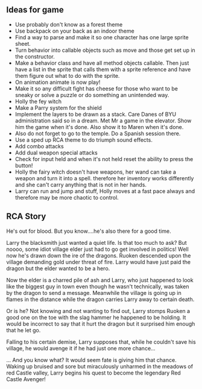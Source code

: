 ## Ideas for game

- Use probably don't know as a forest theme
- Use backpack on your back as an indoor theme
- Find a way to parse and make it so one character has one large sprite sheet.
- Turn behavior into callable objects such as move and those get set up in the constructor.
- Make a behavior class and have all method objects callable. Then just have a list in the sprite that calls them with a sprite reference and have them figure out what to do with the sprite.
- On animation animate is now play!
- Make it so any difficult fight has cheese for those who want to be sneaky or solve a puzzle or do something an unintended way.
- Holly the fey witch
- Make a Parry system for the shield
- Implement the layers to be drawn as a stack. Care Danes of BYU administration said so in a dream. Met Mr a game in the elevator. Show him the game when it's done. Also show it to Maren when it's done.
- Also do not forget to go to the temple. Do a Spanish session there.
- Use a sped up RCA theme to do triumph sound effects.
- Add combo attacks
- Add dual weapon special attacks
- Check for input held and when it's not held reset the ability to press the button!
- Holly the fairy witch doesn't have weapons, her wand can take a weapon and turn it into a spell. therefore her inventory works differently and she can't carry anything that is not in her hands.
- Larry can run and jump and stuff, Holly moves at a fast pace always and therefore may be more chaotic to control.

## RCA Story

He's out for blood. But you know....he's also there for a good time.

Larry the blacksmith just wanted a quiet life. Is that too much to ask? But noooo, some idiot village elder just had to go get involved in politics! Well now he's drawn down the ire of the dragons. Ruoken descended upon the village demanding gold under threat of fire. Larry would have just paid the dragon but the elder wanted to be a hero. 

Now the elder is a charred pile of ash and Larry, who just happened to look like the biggest guy in town even though he wasn't technically, was taken by the dragon to send a message. Meanwhile the village is going up in flames in the distance while the dragon carries Larry away to certain death. 

Or is he? Not knowing and not wanting to find out, Larry stomps Ruoken a good one on the toe with the slag hammer he happened to be holding. It would be incorrect to say that it hurt the dragon but it surprised him enough that he let go. 

Falling to his certain demise, Larry supposes that, while he couldn't save his village, he would avenge it if he had just one more chance...

... And you know what? It would seem fate is giving him that chance. Waking up bruised and sore but miraculously unharmed in the meadows of red Castle valley, Larry begins his quest to become the legendary Red Castle Avenger!